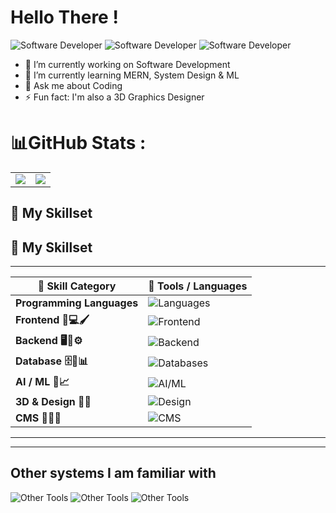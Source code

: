 <h1>Hello There !</h1>

![Software Developer](https://img.shields.io/badge/-Android%20App%20Dev-E34F26?style=for-the-badge&logo=html5&logoColor=white)    ![Software Developer](https://img.shields.io/badge/-Full%20Stack%20Software%20Developer-E34F26?style=for-the-badge&logo=html5&logoColor=white)  ![Software Developer](https://img.shields.io/badge/-3D%20Graphics%20Designer-E34F26?style=for-the-badge&logo=html5&logoColor=white)  

- 🔭 I’m currently working on Software Development
- 🌱 I’m currently learning MERN, System Design & ML
- 💬 Ask me about Coding
- ⚡ Fun fact: I'm also a 3D Graphics Designer



# 📊GitHub Stats :
<table align="center">
<tr>
<td><img src="https://github-readme-stats.vercel.app/api?username=FireStackDev&theme=dark&hide_border=false&include_all_commits=true&count_private=true" />
</td>
<td>

 <img src="https://nirzak-streak-stats.vercel.app/?user=FireStackDev&theme=dark&hide_border=false"/>

</td>
</tr>
</table>


## 🚀 My Skillset

## 🚀 My Skillset 
---

| 💼 Skill Category                            | 🚀 Tools / Languages                                                                                      |
|---------------------------------------------|------------------------------------------------------------------------------------------------------------|
| **Programming Languages**                   | ![Languages](https://skillicons.dev/icons?i=java,python,c,cpp,kotlin,php,bash,dart)                        |
| **Frontend 🎨💻🖌️**                         | ![Frontend](https://skillicons.dev/icons?i=html,css,js,bootstrap,tailwind,jquery,flutter,react)           |
| **Backend 🖥️🔧⚙️**                          | ![Backend](https://skillicons.dev/icons?i=django,php,nodejs,express,nextjs,kotlin,gcp,flask)              |
| **Database 🗄️💾📊**                          | ![Databases](https://skillicons.dev/icons?i=mysql,postgres,mongodb,sqlite,firebase)                       |
| **AI / ML 🤖📈**                             | ![AI/ML](https://skillicons.dev/icons?i=sklearn)                                                           |
| **3D & Design 🍩🎨**                         | ![Design](https://skillicons.dev/icons?i=blender,photoshop,pr)                                            |
| **CMS 📝📑🌐**                                | ![CMS](https://skillicons.dev/icons?i=wordpress,strapi)                                                   |

---


---
## Other systems I am familiar with
![Other Tools](https://skillicons.dev/icons?i=ubuntu,kali,debian,linux,windows)
![Other Tools](https://skillicons.dev/icons?i=vscode,pycharm,idea,androidstudio,eclipse)
![Other Tools](https://skillicons.dev/icons?i=discord,docker,git,github,netlify,postman,vercel)
